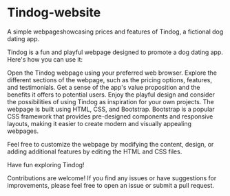 # Tindog-website
A simple webpageshowcasing prices and features of Tindog, a fictional dog dating app.

Tindog is a fun and playful webpage designed to promote a dog dating app. Here's how you can use it:

Open the Tindog webpage using your preferred web browser.
Explore the different sections of the webpage, such as the pricing options, features, and testimonials.
Get a sense of the app's value proposition and the benefits it offers to potential users.
Enjoy the playful design and consider the possibilities of using Tindog as inspiration for your own projects.
The webpage is built using HTML, CSS, and Bootstrap. Bootstrap is a popular CSS framework that provides pre-designed components and responsive layouts, making it easier to create modern and visually appealing webpages.

Feel free to customize the webpage by modifying the content, design, or adding additional features by editing the HTML and CSS files.

Have fun exploring Tindog!


Contributions are welcome! If you find any issues or have suggestions for improvements, please feel free to open an issue or submit a pull request.
